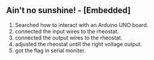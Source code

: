 ## Ain't no sunshine! - [Embedded]
1. Searched how to interact with an Arduino UNO board.
2. connected the input wires to the rheostat.
3. connected the output wires to the rheostat.
4. adjusted the rheostat untill the right voltage output.
5. got the flag in serial moniter.
